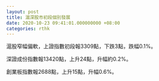 ```yaml
---
layout: post
title: 滬深股市初段個別發展
date: 2020-10-23 09:41:01.000000000 +08:00
categories: rthk
---
```


滬股窄幅偏軟，上證指數初段報3309點，下跌3點，跌幅0.1%。

深證成份指數報13420點，上升24點，升幅約0.2%。

創業板指數報2688點，上升15點，升幅0.6%。
